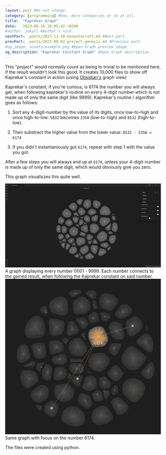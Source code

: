 ```yaml
---
layout: post #Do not change.
category: [programming] #One, more categories or no at all.
title:  "Kaprekar Graph"
date:   2023-08-16 10:05:42 +0200
#author: jekyll #Author's nick.
nextPart: _posts/2023-12-30-mineutecraft.md #Next part.
prevPart: _posts/2023-08-02-project-genesis.md #Previous part.
#og_image: assets/example.png #Open Graph preview image.
og_description: "Kaprekar Constant Graph" #Open Graph description.
---
```


This "project" would normally count as being to trivial to be mentioned here, if the result wouldn't look this good. It creates 10,000 files to show off Kaprekar's constant in action (using [Obsidian's](https://obsidian.md) graph view)

Kaprekar's constant, if you're curious, is 6174 the number you will always get, when following kaprekar's routine on every 4-digit number which is not made up of only the same digit (like 9999). Kaprekar's routine / algorithm goes as follows:

1. Sort any 4-digit-number by the value of its digits, once low-to-high and once high-to-low: `5832` becomes `2358` (low-to-high) and `8532` (high-to-low).

2. Then substract the higher value from the lower value: `8532 - 2358 = 6174`

3. If you didn't instantaniously got `6174`, repeat with step 1 with the value you got.

After a few steps you will always end up at `6174`, unless your 4-digit-number is made up of only the same digit, which would obviously give you zero.

This graph visualiszes this quite well.

<div class= "sx-center">
  <div class="sx-picture">
      <a href='https://raw.githubusercontent.com/SpeedyNurBesser/Kaprekar/refs/heads/main/graphview.png' data-lity>
          <img src="https://raw.githubusercontent.com/SpeedyNurBesser/Kaprekar/refs/heads/main/graphview.png">
      </a>
      <span class="sx-subtitle">A graph displaying every number 0001 - 9999. Each number connects to the gained result, when following the Kaprekar constant on said number.</span>
  </div>
</div>

<div class= "sx-center">
  <div class="sx-picture">
      <a href='/assets/KaprekarGraph.PNG' data-lity>
          <img src="/assets/KaprekarGraph.PNG">
      </a>
      <span class="sx-subtitle">Same graph with focus on the number 6174.</span>
  </div>
</div>

The files were created using python.